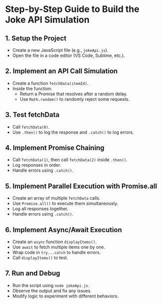 # Step-by-Step Guide to Build the Joke API Simulation

## 1. Setup the Project
- Create a new JavaScript file (e.g., `jokeApi.js`).
- Open the file in a code editor (VS Code, Sublime, etc.).

## 2. Implement an API Call Simulation
- Create a function `fetchData(itemId)`.
- Inside the function:
  - Return a Promise that resolves after a random delay.
  - Use `Math.random()` to randomly reject some requests.

## 3. Test fetchData
- Call `fetchData(0)`.
- Use `.then()` to log the response and `.catch()` to log errors.

## 4. Implement Promise Chaining
- Call `fetchData(1)`, then call `fetchData(2)` inside `.then()`.
- Log responses in order.
- Handle errors using `.catch()`.

## 5. Implement Parallel Execution with Promise.all
- Create an array of multiple `fetchData` calls.
- Use `Promise.all()` to execute them simultaneously.
- Log all responses together.
- Handle errors using `.catch()`.

## 6. Implement Async/Await Execution
- Create an `async` function `displayItems()`.
- Use `await` to fetch multiple items one by one.
- Wrap code in `try...catch` to handle errors.
- Call `displayItems()` to test.

## 7. Run and Debug
- Run the script using `node jokeApi.js`.
- Observe the output and fix any issues.
- Modify logic to experiment with different behaviors.